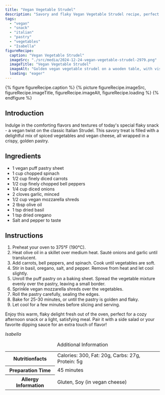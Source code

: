```yaml
---
title: "Vegan Vegetable Strudel"
description: "Savory and flaky Vegan Vegetable Strudel recipe, perfect for a cozy snack or light meal. Packed with vegetables and vegan cheese in crispy pastry."
tags:
  - "vegan"
  - "snack"
  - "italian"
  - "pastry"
  - "vegetables"
  - "Isabella"
figureRecipe: 
  caption: "Vegan Vegetable Strudel"
  imageSrc: "./src/media/2024-12-24-vegan-vegetable-strudel-2979.png"
  imageTitle: "Vegan Vegetable Strudel"
  imageAlt: "Golden vegan vegetable strudel on a wooden table, with visible colorful filling and a green herb dip, highlighted by natural light."
  loading: "eager"
---
```


{% figure figureRecipe.caption %}
{% picture figureRecipe.imageSrc, figureRecipe.imageTitle, figureRecipe.imageAlt, figureRecipe.loading %}
{% endfigure %}

## Introduction

Indulge in the comforting flavors and textures of today's special flaky snack - a vegan twist on the classic Italian Strudel. This savory treat is filled with a delightful mix of spiced vegetables and vegan cheese, all wrapped in a crispy, golden pastry.

## Ingredients

* 1 vegan puff pastry sheet
* 1 cup chopped spinach
* 1/2 cup finely diced carrots
* 1/2 cup finely chopped bell peppers
* 1/4 cup diced onions
* 2 cloves garlic, minced
* 1/2 cup vegan mozzarella shreds
* 2 tbsp olive oil
* 1 tsp dried basil
* 1 tsp dried oregano
* Salt and pepper to taste

## Instructions

1. Preheat your oven to 375°F (190°C).
2. Heat olive oil in a skillet over medium heat. Sauté onions and garlic until translucent.
3. Add carrots, bell peppers, and spinach. Cook until vegetables are soft.
4. Stir in basil, oregano, salt, and pepper. Remove from heat and let cool slightly.
5. Unroll the puff pastry on a baking sheet. Spread the vegetable mixture evenly over the pastry, leaving a small border.
6. Sprinkle vegan mozzarella shreds over the vegetables.
7. Roll the pastry carefully, sealing the edges.
8. Bake for 25-30 minutes, or until the pastry is golden and flaky.
9. Let cool for a few minutes before slicing and serving.

Enjoy this warm, flaky delight fresh out of the oven, perfect for a cozy afternoon snack or a light, satisfying meal. Pair it with a side salad or your favorite dipping sauce for an extra touch of flavor!

*Isabella*

<table><caption class='sr-only'>Additional Information</caption><tr><th>Nutritionfacts</th><td>Calories: 300, Fat: 20g, Carbs: 27g, Protein: 5g&nbsp;</td></tr><tr><th>Preparation Time</th><td>45 minutes&nbsp;</td></tr><tr><th>Allergy Information</th><td>Gluten, Soy (in vegan cheese)&nbsp;</td></tr></table>

